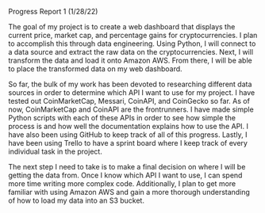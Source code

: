 Progress Report 1 (1/28/22)

The goal of my project is to create a web dashboard that displays the current price, market cap,
and percentage gains for cryptocurrencies. I plan to accomplish this through data engineering. Using Python, I will connect to a data source and extract the raw data on the cryptocurrencies. Next, I will transform the data and load it onto Amazon AWS. From there, I will be able to place the transformed data on my web dashboard.

So far, the bulk of my work has been devoted to researching different data sources in order to determine which API I want to use for my project. I have tested out CoinMarketCap, Messari, CoinAPI, and CoinGecko so far. As of now, CoinMarketCap and CoinAPI are the frontrunners. I have made simple Python scripts with each of these APIs in order to see how simple the process is and how well the documentation explains how to use the API. I have also been using GitHub to keep track of all of this progress. Lastly, I have been using Trello to have a sprint board where I keep track of every individual task in the project.

The next step I need to take is to make a final decision on where I will be getting the data from. Once I know which API I want to use, I can spend more time writing more complex code. Additionally, I plan to get more familiar with using Amazon AWS and gain a more thorough understanding of how to load my data into an S3 bucket.
